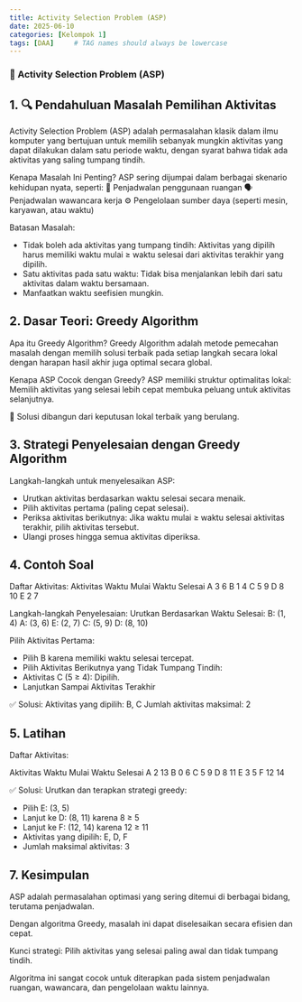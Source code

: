 ```yaml
---
title: Activity Selection Problem (ASP)
date: 2025-06-10
categories: [Kelompok 1]
tags: [DAA]     # TAG names should always be lowercase
---
```



### **📌 Activity Selection Problem (ASP)**
## 1. 🔍 Pendahuluan Masalah Pemilihan Aktivitas
Activity Selection Problem (ASP) adalah permasalahan klasik dalam ilmu komputer yang bertujuan untuk memilih sebanyak mungkin aktivitas yang dapat dilakukan dalam satu periode waktu, dengan syarat bahwa tidak ada aktivitas yang saling tumpang tindih.

Kenapa Masalah Ini Penting?
ASP sering dijumpai dalam berbagai skenario kehidupan nyata, seperti:
📅 Penjadwalan penggunaan ruangan
🗣️ Penjadwalan wawancara kerja
⚙️ Pengelolaan sumber daya (seperti mesin, karyawan, atau waktu)

Batasan Masalah:
- Tidak boleh ada aktivitas yang tumpang tindih: Aktivitas yang dipilih harus memiliki waktu mulai ≥ waktu selesai dari aktivitas terakhir yang dipilih.
- Satu aktivitas pada satu waktu: Tidak bisa menjalankan lebih dari satu aktivitas dalam waktu bersamaan.
- Manfaatkan waktu seefisien mungkin.

## 2. Dasar Teori: Greedy Algorithm
Apa itu Greedy Algorithm?
Greedy Algorithm adalah metode pemecahan masalah dengan memilih solusi terbaik pada setiap langkah secara lokal dengan harapan hasil akhir juga optimal secara global.

Kenapa ASP Cocok dengan Greedy?
ASP memiliki struktur optimalitas lokal: Memilih aktivitas yang selesai lebih cepat membuka peluang untuk aktivitas selanjutnya.

🔁 Solusi dibangun dari keputusan lokal terbaik yang berulang.

## 3. Strategi Penyelesaian dengan Greedy Algorithm
Langkah-langkah untuk menyelesaikan ASP:
- Urutkan aktivitas berdasarkan waktu selesai secara menaik.
- Pilih aktivitas pertama (paling cepat selesai).
- Periksa aktivitas berikutnya:
Jika waktu mulai ≥ waktu selesai aktivitas terakhir, pilih aktivitas tersebut.
- Ulangi proses hingga semua aktivitas diperiksa.

## 4. Contoh Soal
Daftar Aktivitas:
Aktivitas	Waktu Mulai	 Waktu Selesai
A	        3	         6
B	        1	         4
C	        5	         9
D	        8	         10
E	        2	         7

Langkah-langkah Penyelesaian:
Urutkan Berdasarkan Waktu Selesai:
B: (1, 4)
A: (3, 6)
E: (2, 7)
C: (5, 9)
D: (8, 10)

Pilih Aktivitas Pertama:
- Pilih B karena memiliki waktu selesai tercepat.
- Pilih Aktivitas Berikutnya yang Tidak Tumpang Tindih:
- Aktivitas C (5 ≥ 4): Dipilih.
- Lanjutkan Sampai Aktivitas Terakhir

✅ Solusi:
Aktivitas yang dipilih: B, C
Jumlah aktivitas maksimal: 2

## 5. Latihan
Daftar Aktivitas:

Aktivitas	Waktu Mulai	Waktu Selesai
A	        2	        13
B	        0	        6
C	        5	        9
D	        8	        11
E	        3	        5
F	        12	        14

✅ Solusi:
Urutkan dan terapkan strategi greedy:
- Pilih E: (3, 5)
- Lanjut ke D: (8, 11) karena 8 ≥ 5
- Lanjut ke F: (12, 14) karena 12 ≥ 11
- Aktivitas yang dipilih: E, D, F
- Jumlah maksimal aktivitas: 3

## 7. Kesimpulan
ASP adalah permasalahan optimasi yang sering ditemui di berbagai bidang, terutama penjadwalan.

Dengan algoritma Greedy, masalah ini dapat diselesaikan secara efisien dan cepat.

Kunci strategi: Pilih aktivitas yang selesai paling awal dan tidak tumpang tindih.

Algoritma ini sangat cocok untuk diterapkan pada sistem penjadwalan ruangan, wawancara, dan pengelolaan waktu lainnya.